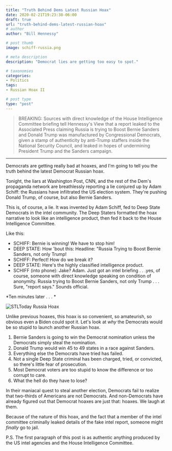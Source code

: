 ```yaml
---
title: "Truth Behind Dems Latest Russian Hoax"
date: 2020-02-21T19:23:38-06:00
draft: true
url: "truth-behind-dems-latest-russian-hoax"
# author
author: "Bill Hennessy"

# post thumb
image: schiff-russia.png

# meta description
description: "Democrat lies are getting too easy to spot."

# taxonomies
categories: 
- Politics
tags:
- Russian Hoax II

# post type
type: "post"
---
```


> BREAKING: Sources with direct knowledge of the House Intelligence Committee briefing tell Hennessy's View that a report leaked to the Associated Press claiming Russia is trying to Boost Bernie Sanders and Donald Trump was manufactured by Congressional Democrats, given a stamp of authenticity by anti-Trump staffers inside the National Security Council, and leaked in hopes of undermining President Trump and the Sanders campaign. 

---

Democrats are getting really bad at hoaxes, and I'm going to tell you the truth behind the latest Democrat Russian hoax. 

Tonight, the liars at Washington Post, CNN, and the rest of the Dem's propaganda network are breathlessly reporting a lie conjured up by Adam Schiff: the Russians have infiltrated the US election system. They're pushing Donald Trump, of course, but also Bernie Sanders. 

This is, of course, a lie. It was invented by Adam Schiff, fed to Deep State Democrats in the intel community. The Deep Staters formatted the hoax narrative to look like an intelligence product, then fed it back to the House Intelligence Committee. 

Like this:

- SCHIFF: Bernie is winning! We have to stop him!
- DEEP STATE: How 'bout this: Headline: "Russia Trying to Boost Bernie Sanders, not only Trump!
- SCHIFF: Perfect! How do we break it? 
- DEEP STATE: Here's the highly classified intelligence product.
- SCHIFF (into phone): Jake? Adam. Just got an intel briefing . . .yes, of course, someone with direct knowledge speaking on condition of anonymity. Russia trying to Boost Bernie Sanders, not only Trump . . . Sure, "report says." Sounds official.

*Ten minutes later . . . *

![STLToday Russia Hoax](/images/stltoday-russia-hoax.png)

Unlike previous hoaxes, this hoax is so convenient, so amateurish, so obvious even a Biden could spot it. Let's look at *why* the Democrats would be so stupid to launch another Russian hoax.

1. Bernie Sanders is going to win the Democrat nomination unless the Democrats simply steal the nomination. 
2. Donald Trump would win 45 to 49 states in a race against Sanders.
3. Everything else the Democrats have tried has failed.
4. Not a single Deep State criminal has been charged, tried, or convicted, so there's little fear of prosecution. 
5. Most Democrat voters are too stupid to know the difference or too corrupt to care.
6. What the hell do they have to lose? 

In their maniacal quest to steal another election, Democrats fail to realize that two-thirds of Americans are not Democrats. And non-Democrats have already figured out that Democrat hoaxes are just that: hoaxes. We laugh at them.

Because of the nature of this hoax, and the fact that a member of the intel committee criminally leaked details of the fake intel report, someone might *finally* go to jail. 

P.S. The first paragraph of this post is as authentic anything produced by the US intel agencies and the House Intelligence Committee.  

